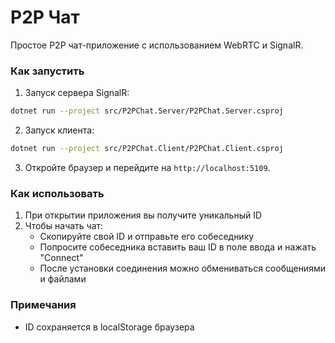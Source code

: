 # P2P Чат

Простое P2P чат-приложение с использованием WebRTC и SignalR.

### Как запустить

1. Запуск сервера SignalR:

```bash
dotnet run --project src/P2PChat.Server/P2PChat.Server.csproj
```

2. Запуск клиента:

```bash
dotnet run --project src/P2PChat.Client/P2PChat.Client.csproj
```

3. Откройте браузер и перейдите на `http://localhost:5109`.

### Как использовать

1. При открытии приложения вы получите уникальный ID
2. Чтобы начать чат:
   - Скопируйте свой ID и отправьте его собеседнику
   - Попросите собеседника вставить ваш ID в поле ввода и нажать "Connect"
   - После установки соединения можно обмениваться сообщениями и файлами

### Примечания

- ID сохраняется в localStorage браузера
